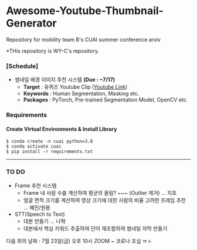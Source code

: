 # Awesome-Youtube-Thumbnail-Generator
Repository for mobility team B's CUAI summer conference arxiv

*THis repository is WY-C's repository.

### [Schedule]
- 썸네일 배경 이미지 추천 시스템 **(Due : ~7/17)**
  - **Target** : 유퀴즈 Youtube Clip ([Youtube Link](https://www.youtube.com/watch?v=FlmIK9KNb9g&ab_channel=tvNDENT))
  - **Keywords** : Human Segmentation, Masking etc.
  - **Packages** : PyTorch, Pre-trained Segmentation Model, OpenCV etc.

### Requirements

#### Create Virtual Environments & Install Library
```
$ conda create -n cuai python=3.8
$ conda activate cuai
$ pip install -r requirements.txt
```
---

### TO DO
- Frame 추천 시스템
  - Frame 내 사람 수를 계산하여 평균의 올림? ~~~ (Outlier 제거) ... 지호
  - 얼굴 면적 크기를 계산하여 영상 크기에 대한 사람의 비율 고려한 프레임 추천 ... 혜진/원용
- STT(Speech to Text) 
  - 대본 만들기 ... 나혁
  - 대본에서 핵심 키워드 추출하여 단어 재조합하여 썸네일 자막 만들기

다음 회의 날짜 : 7월 23일(금) 오후 10시 ZOOM ~ 코로나 조심 ㅠㅅ
